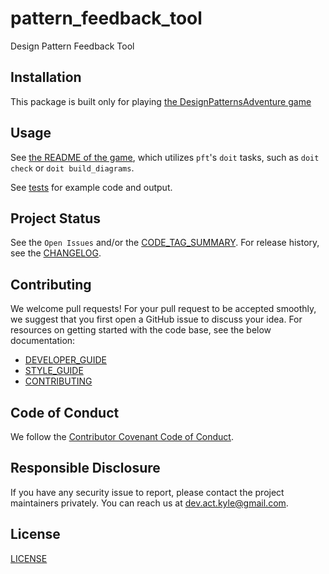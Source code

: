# pattern_feedback_tool

Design Pattern Feedback Tool

## Installation

This package is built only for playing [the DesignPatternsAdventure game][dpa_game_link]

## Usage

See [the README of the game][dpa_game_link], which utilizes `pft`'s `doit` tasks, such as `doit check` or `doit build_diagrams`.

See [tests] for example code and output.

## Project Status

See the `Open Issues` and/or the [CODE_TAG_SUMMARY]. For release history, see the [CHANGELOG].

## Contributing

We welcome pull requests! For your pull request to be accepted smoothly, we suggest that you first open a GitHub issue to discuss your idea. For resources on getting started with the code base, see the below documentation:

- [DEVELOPER_GUIDE]
- [STYLE_GUIDE]
- [CONTRIBUTING]

## Code of Conduct

We follow the [Contributor Covenant Code of Conduct][contributor-covenant].

## Responsible Disclosure

If you have any security issue to report, please contact the project maintainers privately. You can reach us at [dev.act.kyle@gmail.com](mailto:dev.act.kyle@gmail.com).

## License

[LICENSE]

[dpa_game_link]: https://github.com/DesignPatternsAdventure/community-rpg
[changelog]: ./docs/CHANGELOG.md
[code_tag_summary]: ./docs/CODE_TAG_SUMMARY.md
[contributing]: ./docs/CONTRIBUTING.md
[contributor-covenant]: https://www.contributor-covenant.org
[developer_guide]: ./docs/DEVELOPER_GUIDE.md
[license]: https://github.com/DesignPatternsAdventure/pattern_feedback_tool/LICENSE
[scripts]: https://github.com/DesignPatternsAdventure/pattern_feedback_tool/scripts
[style_guide]: ./docs/STYLE_GUIDE.md
[tests]: https://github.com/DesignPatternsAdventure/pattern_feedback_tool/tests

